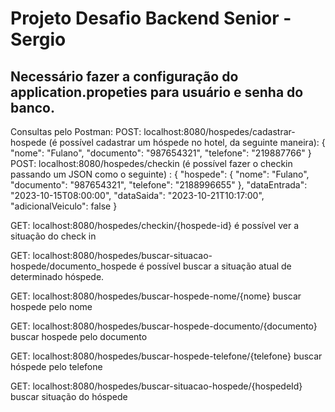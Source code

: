 # Projeto Desafio Backend Senior - Sergio

## Necessário fazer a configuração do application.propeties para usuário e senha do banco.

Consultas pelo Postman:
POST: localhost:8080/hospedes/cadastrar-hospede (é possível cadastrar um hóspede no hotel, da seguinte maneira): 
{
    "nome": "Fulano",
    "documento": "987654321",
    "telefone": "219887766"
}
POST: localhost:8080/hospedes/checkin (é possível fazer o checkin passando um JSON como o seguinte) :
{
  "hospede": {
    "nome": "Fulano",
    "documento": "987654321",
    "telefone": "2188996655"
  },
  "dataEntrada": "2023-10-15T08:00:00",
  "dataSaida": "2023-10-21T10:17:00",
  "adicionalVeiculo": false
}

GET: localhost:8080/hospedes/checkin/{hospede-id} é possível ver a situação do check in

GET: localhost:8080/hospedes/buscar-situacao-hospede/documento_hospede é possível buscar a situação atual de determinado hóspede.

GET: localhost:8080/hospedes/buscar-hospede-nome/{nome} buscar hospede pelo nome

GET: localhost:8080/hospedes/buscar-hospede-documento/{documento} buscar hospede pelo documento

GET: localhost:8080/hospedes/buscar-hospede-telefone/{telefone} buscar hóspede pelo telefone

GET: localhost:8080/hospedes/buscar-situacao-hospede/{hospedeId} buscar situação do hóspede
